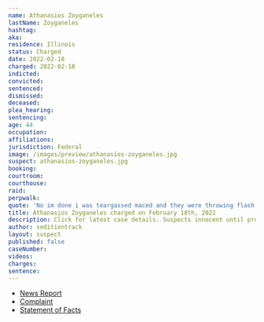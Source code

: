 ```yaml
---
name: Athanasios Zoyganeles
lastName: Zoyganeles
hashtag:
aka:
residence: Illinois
status: Charged
date: 2022-02-18
charged: 2022-02-18
indicted:
convicted:
sentenced:
dismissed:
deceased:
plea_hearing:
sentencing:
age: 44
occupation:
affiliations:
jurisdiction: Federal
image: /images/preview/athanasios-zoyganeles.jpg
suspect: athanasios-zoyganeles.jpg
booking:
courtroom:
courthouse:
raid:
perpwalk:
quote: 'No im done i was teargassed maced and they were throwing flash bangs at me but I still stayed on the front lines. It wasn’t easy but we did it.'
title: Athanasios Zoyganeles charged on February 18th, 2022
description: Click for latest case details. Suspects innocent until proven guilty.
author: seditiontrack
layout: suspect
published: false
caseNumber:
videos:
charges:
sentence:
---
```

- [News Report](https://chicago.suntimes.com/metro-state/2022/2/22/22946601/feds-arrest-man-who-says-he-stayed-front-lines-during-capitol-breach)
- [Complaint](https://www.justice.gov/usao-dc/case-multi-defendant/file/1475901/download)
- [Statement of Facts](https://www.justice.gov/usao-dc/case-multi-defendant/file/1475906/download)
